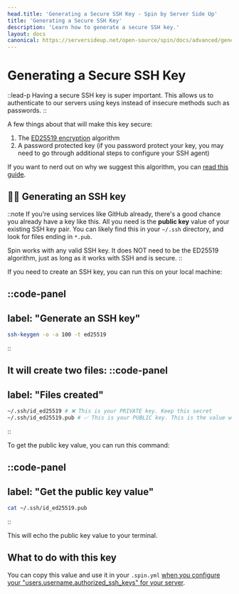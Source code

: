 ```yaml
---
head.title: 'Generating a Secure SSH Key - Spin by Server Side Up'
title: 'Generating a Secure SSH Key'
description: 'Learn how to generate a secure SSH key.'
layout: docs
canonical: https://serversideup.net/open-source/spin/docs/advanced/generating-a-secure-ssh-key
---
```


# Generating a Secure SSH Key
::lead-p
Having a secure SSH key is super important. This allows us to authenticate to our servers using keys instead of insecure methods such as passwords.
::

A few things about that will make this key secure:

1. The [ED25519 encryption](https://ed25519.cr.yp.to/) algorithm
2. A password protected key (if you password protect your key, you may need to go through additional steps to configure your SSH agent)

If you want to nerd out on why we suggest this algorithm, you can [read this guide](https://blog.g3rt.nl/upgrade-your-ssh-keys.html).


## 👨‍💻 Generating an SSH key
::note
If you're using services like GitHub already, there's a good chance you already have a key like this. All you need is the **public key** value of your existing SSH key pair. You can likely find this in your `~/.ssh` directory, and look for files ending in `*.pub`.

Spin works with any valid SSH key. It does NOT need to be the ED25519 algorithm, just as long as it works with SSH and is secure.
::

If you need to create an SSH key, you can run this on your local machine:

::code-panel
---
label: "Generate an SSH key"
---
```bash
ssh-keygen -o -a 100 -t ed25519
```
::

It will create two files:
::code-panel
---
label: "Files created"
---
```bash
~/.ssh/id_ed25519 # ❌ This is your PRIVATE key. Keep this secret
~/.ssh/id_ed25519.pub # ✅ This is your PUBLIC key. This is the value we want to use
```
::

To get the public key value, you can run this command:

::code-panel
---
label: "Get the public key value"
---
```bash
cat ~/.ssh/id_ed25519.pub
```
::

This will echo the public key value to your terminal.

## What to do with this key
You can copy this value and use it in your `.spin.yml` [when you configure your "users.username.authorized_ssh_keys" for your server](/docs/server-configuration/spin-yml-usage#users).